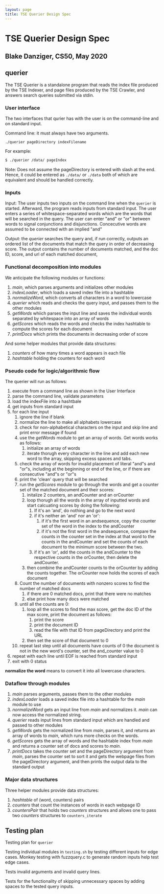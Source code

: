 ```yaml
---
layout: page
title: TSE Querier Design Spec
---
```


TSE Querier Design Spec
===

Blake Danziger, CS50, May 2020
---

## querier

The TSE Querier is a standalone program that reads the index file produced by the TSE Indexer, and page files produced by the TSE Crawler, and answers search queries submitted via stdin.


### User interface

The two interfaces that qurier has with the user is on the command-line and on standard input.

Command line: it must always have two arguments.

```
./querier pageDirectory indexFilename
```

For example:

``` bash
$ ./querier /data/ pageIndex
```
Note: Does not assume the pageDirectory is entered with slash at the end. Hence, it could be entered as `./data/` or `./data` both of which are equivalent and should be handled correctly.

### Inputs

Input: The user inputs two inputs on the command line when the `querier` is started. Afterward, the program reads inputs from standard input. The user enters a series of whitespace-separated words which are the words that will be searched in the query. The user can enter "and" or "or" between words to signal conjunctions and disjunctions. Concecutive words are assumed to be connected with an implied "and"

Output: the *querier* searches the query and, if run correctly, outputs an ordered list of the documents that match the query in order of decreasing score. The output contains the number of documents matched, and the doc ID, score, and url of each matched document, 

### Functional decomposition into modules

We anticipate the following modules or functions:

 1. *main*, which parses arguments and initializes other modules
 3. *indexLoader*, which loads a saved index file into a hashtable
 4. *normalizeWord*, which converts all characters in a word to lowercase
 4. *querier* which reads and checks the query input, and passes them to the other modules
 3. *getWords* whiich parses the input line and saves the individual words separated by whitespace into an array of words
 4. *getScores* which reads the words and checks the index hashtable to compute the scores for each document
 5. *printDocs* which prints the documents in decreasing order of score

And some helper modules that provide data structures:

 1. *counters* of how many times a word appears in each file
 2. *hashtable* holding the counters for each word

### Pseudo code for logic/algorithmic flow

The querier will run as follows:

1. execute from a command line as shown in the User Interface
2. parse the command line, validate parameters
3. load the indexFile into a hashtbale
2. get inputs from standard input
3. for each line input
	1. ignore the line if blank
	2. normalize the line to make all alphabets lowercase
	2. check for non-alphabetical characters on the input and skip line and print error message if found
	3. use the *getWords* module to get an array of words. Get words works as follows:
		1. initialize an array of words
		1. iterate thorugh every character in the line and add each new word to the array, skipping excess spaces and tabs.
	3. check the array of words for invalid placement of literal "and"s and "or"s, including at the beginning or end of the line, or if there are consecutive "and"s or "or"s
	4. print the 'clean' query that will be searched
	4. run the *getScores* module to go through the words and get a counter set of the matched document and their scores:
		1. initalize 2 counters, an andCounter and an orCounter
		1. loop thorugh all the words in the array of inputted words and start calcuating scores by doing the following:
			1. If it's an 'and', do nothing and go to the next word
			2. if it's neither an 'and' nor an 'or':
				1. if it's the first word in an andsequence, copy the counter set of the word in the index to the andCounter
				2. if it's not the first word in the andsequence, compare the counts in the counter set in the index at that word to the counts in the andCounter and set the counts of each document to the minimum score between the two.
			1. if it's an 'or', add the counts in the andCounter to the respective counts in the orCounter, then delete the andCounter.
		3. then combine the andCounter counts to the orCounter by adding the counts together. The orCounter now holds the scores of each document
	5. Count the number of documents with nonzero scores to find the number of matched docs
		1. if there are 0 matched docs, print that there were no matches
		3. else print how many docs were matched
	3. until all the counts are 0:
		1. loop all the scores to find the max score, get the doc ID of the max score, print the document as follows:
			1. print the score
			2. print the document ID
			3. read the file with that ID from pageDirectory and print the URL
		2. then set the score of that document to 0
	4. repeat last step until all documents have counts of 0 the document is not in the new word's counter, set the and_counter value to 0
4. repeat with each line until EOF is reached from standard input
3. exit with 0 status

**normalize the word** means to convert it into all lowercase characters.


### Dataflow through modules

1. *main* parses arguments, passes them to the other modules
3. *indexLoader* loads a saved index file into a hashtable for the *main* module to use
4. *normalizeWord* gets an input line from *main* and normalizes it. *main* can now access the normalized string.
3. *querier* reads input lines from standard input which are handled and passed to other modules
3. *getWords* gets the normalized line from *main*, parses it, and returns an array of words to *main*, which runs more checks on the words.
4. *getScores* gets the array of words and the hashtable index from *main* and returns a counter set of docs and scores to *main*.
5. *printDocs* takes the counter set and the pageDirectory argument from *main*, parses the counter set to sort it and gets the webpage files from the pageDirectory argument, and then prints the output data to the standard output


### Major data structures

Three helper modules provide data structures:

 1. *hashtable* of (word, counters) pairs
 2. *counters* that count the instances of words in each webpage ID
 3. *countersPair* that holds two *counters* structures and allows one to pass two *counters* structures to `counters_iterate`

## Testing plan
Testing plan for `querier`

Testing individual modules in `testing.sh` by testing different inputs for edge cases. Monkey testing with fuzzquery.c to generate random inputs help test edge cases.

Tests invalid arguments and invalid query lines.

Tests for the functionality of skipping unnecessary spaces by adding spaces to the tested query inputs.


